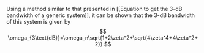 Using a method similar to that presented in  [[Equation to get the 3-dB bandwidth of a generic system]], it can be shown that the 3-dB bandwidth of this system is given by
$$
\omega_{3\text{dB}}=\omega_n\sqrt{1+2\zeta^2+\sqrt{4\zeta^4+4\zeta^2+2}}
$$